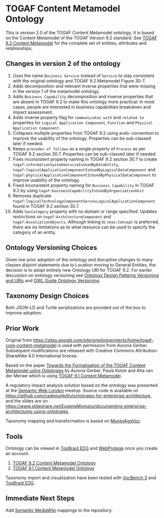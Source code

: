 # TOGAF Content Metamodel Ontology

This is version 2.0 of the TOGAF Content Metamodel ontology. It is based on the Content Metamodel of the TOGAF Version 9.2 standard. See [TOGAF 9.2 Content Metamodel](https://pubs.opengroup.org/architecture/togaf9-doc/arch/chap30.html) for the complete set of entities, attributes and relationships.

## Changes in version 2 of the ontology

 1. Uses the name `Business Service` instead of `Service` to stay consistent with the original ontology and TOGAF 9.2 Metamodel Figure 30-7.
 1. Adds decomposition and relevant inverse properties that were missing in the version 1 of the metamodel ontology.
 1. Adds `Business Capability` decomposition and inverse properties that are absent in TOGAF 9.2 to make this ontology more practical. In most cases, people are interested in business capabilities breakdown and impact assessment.
 1. Adds inverse property flag for `communicates with` and `related to` properties for `Logical Application Component`, `Function` and `Physical Application Component`.
 1. Collapses multiple properties from TOGAF 9.2 using `AndOr` convention to improve the usability of the ontology. Properties can be sub-classed later if needed.
 1. Keeps `precedes of follows` as a single property of `Process` as per TOGAF 9.2 section 30.7. Properties can be sub-classed later if needed.
 1. Fixes inconsistent property naming in TOGAF 9.2 section 30.7 to create `togaf:informationSystemServiceIsUsedByDataEntity`, `togaf:logicalApplicationComponentIsUsedByLogicalDataComponent` and `togaf:physicalApplicationComponentIsUsedByPhysicalDataComponent` to improve usability of the ontology.
 1. Fixed inconsistent property naming for `Business Capability` in TOGAF 9.2 by using `togaf:businessCapabilityIsUsedByOrganizationUnit`
 1. Removes duplicate `togaf:logicalTechnologyComponentServesLogicalApplicationComponent` found in TOGAF 9.2 section 30.7.
 1. Adds `hasCategory` property with no domain or range specified. Updates restrictions on `togaf:ArchitectureComponent` and `togaf:AssociationObjects`. Although linking to `skos:Concept` is preferred, there are no limitations as to what resource can be used to specify the category of an entity. 

## Ontology Versioning Choices

Given low prior adoption of the ontology and disruptive changes to many classes disjoint statements due to Location moving to General Entities, the decision is to adopt entirely new Ontology URI for TOGAF 9.2. For earlier discussion on ontology versioning see [Ontology Design Patterns Versioning and URIs](http://ontologydesignpatterns.org/wiki/Community:Versioning_and_URIs) and [OWL Guide Ontology Versioning](https://www.w3.org/TR/owl-guide/#OntologyVersioning).

## Taxonomy Design Choices

Both JSON-LD and Turtle serializations are provided out of the box to improve adoption.

## Prior Work

Original from https://sites.google.com/site/ontologyprojects/home/togaf-core-content-metamodel is used with permission from Aurona Gerber. Subsequent modifications are released with Creative Commons Attribution-ShareAlike 4.0 International license.

Based on the paper [Towards the Formalisation of the TOGAF Content Metamodel using Ontologies](https://www.researchgate.net/publication/220708864_Towards_the_Formalisation_of_the_TOGAF_Content_Metamodel_using_Ontologies) by Aurona Gerber, Paula Kotze and Alta van der Merwe which is using [TOGAF 9.1 Content Metamodel](https://pubs.opengroup.org/architecture/togaf91-doc/arch/chap34.html).

A regulatory impact analysis solution based on the ontology was presented at the [Semantic Web London](https://www.meetup.com/semantic-web-london/) meetup. Source code is available on https://github.com/cadmiumkitty/ontologies-for-enterprise-architecture, and the slides are on https://www.slideshare.net/EugeneMorozov/documenting-enterprise-architectures-using-ontologies.

Taxonomy mapping and transformation is based on [MoneyAggVoc](https://cadmiumkitty.github.io/moneyaggvoc/).

## Tools

Ontology can be viewed in [TopBraid EDG](https://www.topquadrant.com/products/topbraid-enterprise-data-governance/) and [WebProtege](https://webprotege.stanford.edu) once you create an account.

 1. [TOGAF 9.2 Content Metamodel Ontology](https://webprotege.stanford.edu/#projects/19c1bc49-89f9-44ec-9a0f-a486f7aa7e8c/edit/Classes)
 1. [TOGAF 9.1 Content Metamodel Ontology](https://webprotege.stanford.edu/#projects/bb40a6e0-2f3d-46a1-bffb-6a84db5ce7df/edit/Classes)

Taxonomy import and visualization have been tested with [VocBench 3](http://vocbench.uniroma2.it/) and [TopBraid EDG](https://www.topquadrant.com/products/topbraid-enterprise-data-governance/).

## Immediate Next Steps

Add [Semantic MediaWiki](https://www.semantic-mediawiki.org/wiki/Semantic_MediaWiki) mappings to the repository.